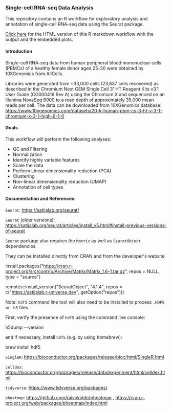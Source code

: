 ### Single-cell RNA-seq Data Analysis

This repository contains an R workflow for exploratory analysis and annotation of single-cell RNA-seq data using the Seurat package.

[Click here](https://htmlpreview.github.io/?https://github.com/nshanian/Documents/blob/main/scRNAseq_workflow.html) for the HTML version of this R markdown workflow with the output and the embedded plots.

#### Introduction

Single-cell RNA-seq data from human peripheral blood mononuclear cells (PBMCs) of a healthy female donor aged 25-30 were obtained by 10XGenomics from AllCells.

Libraries were generated from ~33,000 cells (23,837 cells recovered) as described in the Chromium Next GEM Single Cell 3' HT Reagent Kits v3.1 User Guide (CG000416 Rev A) using the Chromium X and sequenced on an Illumina NovaSeq 6000 to a read depth of approximately 35,000 mean reads per cell. The data can be downloaded from 10XGenomics database: https://www.10xgenomics.com/datasets/20-k-human-pbm-cs-3-ht-v-3-1-chromium-x-3-1-high-6-1-0

#### Goals

This workflow will perform the following analyses:

-   QC and Filtering 
-   Normalization
-   Identify highly variable features
-   Scale the data
-   Perform Linear dimensionality reduction (PCA)
-   Clustering
-   Non-linear dimensionality reduction (UMAP)
-   Annotation of cell types

#### Documentation and References:

`Seurat`: https://satijalab.org/seurat/

`Seurat` (older versions): https://satijalab.org/seurat/articles/install_v5.html#install-previous-versions-of-seurat

`Seurat` package also requires the `Matrix` as well as `SeuratObject` dependencies. 

They can be installed directly from CRAN and from the developer's website.

install.packages("https://cran.r-project.org/src/contrib/Archive/Matrix/Matrix_1.6-1.tar.gz", repos = NULL, type = "source")

remotes::install_version("SeuratObject", "4.1.4", repos = c("https://satijalab.r-universe.dev", getOption("repos")))

Note: `hdf5` command line tool will also need to be installed to process `.HDF5` or `.h5` files.  

First, verify the presence of `hdf5` using the command line console:

h5dump --version

and if necessary, install `hdf5` (e.g. by using homebrew):

brew install hdf5

`SingleR`: https://bioconductor.org/packages/release/bioc/html/SingleR.html

`celldex`: https://bioconductor.org/packages/release/data/experiment/html/celldex.html

`tidyverse`: https://www.tidyverse.org/packages/

`pheatmap`: https://github.com/raivokolde/pheatmap , https://cran.r-project.org/web/packages/pheatmap/index.html


